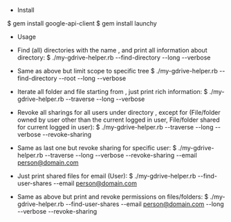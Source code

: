 * Install

$ gem install google-api-client
$ gem install launchy

* Usage

- Find (all) directories with the name <DIRECTORY-NAME>, and print all information about directory:
$ ./my-gdrive-helper.rb --find-directory <DIRECTORY-NAME> --long --verbose

- Same as above but limit scope to specific tree
$ ./my-gdrive-helper.rb --find-directory <DIRECTORY-NAME> --root <DIRECTORY-ID> --long --verbose

- Iterate all folder and file starting from <DIRECTORY-ID>, just print rich information:
$ ./my-gdrive-helper.rb --traverse <DIRECTORY-ID> --long --verbose

- Revoke all sharings for all users under directory <DIRECTORY-ID>, except for (File/folder owned by user other than the current logged in user, File/folder shared for current logged in user):
$ ./my-gdrive-helper.rb --traverse <DIRECTORY-ID> --long --verbose --revoke-sharing

- Same as last one but revoke sharing for specific user:
$ ./my-gdrive-helper.rb --traverse <DIRECTORY-ID> --long --verbose --revoke-sharing --email person@domain.com

- Just print shared files for email (User):
$ ./my-gdrive-helper.rb --find-user-shares --email person@domain.com

- Same as above but print and revoke permissions on files/folders:
$ ./my-gdrive-helper.rb --find-user-shares --email person@domain.com --long --verbose --revoke-sharing

